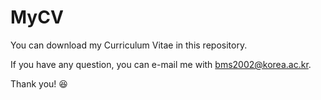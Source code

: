 # MyCV
You can download my Curriculum Vitae in this repository.

If you have any question, you can e-mail me with bms2002@korea.ac.kr. 

Thank you! 😆
